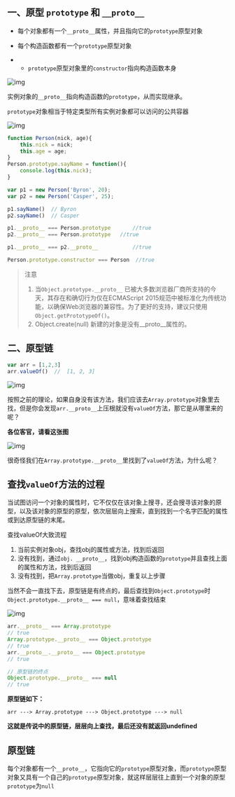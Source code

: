 ## 一、原型 `prototype` 和 `__proto__`

- 每个对象都有一个`__proto__`属性，并且指向它的`prototype`原型对象

- 每个构造函数都有一个`prototype`原型对象

- - `prototype`原型对象里的`constructor`指向构造函数本身





![img](https://pic2.zhimg.com/80/v2-e722d5325f7d4215169f1d04296e0f89_720w.jpg)





实例对象的`__proto__`指向构造函数的`prototype`，从而实现继承。

`prototype`对象相当于特定类型所有实例对象都可以访问的公共容器



![img](https://pic4.zhimg.com/80/v2-1ae63b09f2f38aee29efc79f1400b8d3_720w.jpg)

```js
function Person(nick, age){
    this.nick = nick;
    this.age = age;
}
Person.prototype.sayName = function(){
    console.log(this.nick);
}

var p1 = new Person('Byron', 20);
var p2 = new Person('Casper', 25);

p1.sayName()  // Byron
p2.sayName()  // Casper

p1.__proto__ === Person.prototype       //true
p2.__proto__ === Person.prototype   //true

p1.__proto__ === p2.__proto__           //true

Person.prototype.constructor === Person  //true
```

> 注意
>
> 1. 当`Object.prototype.__proto__` 已被大多数浏览器厂商所支持的今天，其存在和确切行为仅在ECMAScript 2015规范中被标准化为传统功能，以确保Web浏览器的兼容性。为了更好的支持，建议只使用 `Object.getPrototypeOf()`。
> 2. Object.create(null) 新建的对象是没有__proto__属性的。



## 二、原型链

```js
var arr = [1,2,3]
arr.valueOf()  //  [1, 2, 3]
```

![img](https://pic2.zhimg.com/80/v2-baca413d5f93e3b7194c13a0b3c4621d_720w.jpg)

按照之前的理论，如果自身没有该方法，我们应该去`Array.prototype`对象里去找，但是你会发现`arr.__proto__`上压根就没有`valueOf`方法，那它是从哪里来的呢？

**各位客官，请看这张图**



![img](https://pic1.zhimg.com/80/v2-cd7629e47fcb399e5f009c7dbb5149d8_720w.jpg)



很奇怪我们在`Array.prototype.__proto__`里找到了`valueOf`方法，为什么呢？

## 查找`valueOf`方法的过程

当试图访问一个对象的属性时，它不仅仅在该对象上搜寻，还会搜寻该对象的原型，以及该对象的原型的原型，依次层层向上搜索，直到找到一个名字匹配的属性或到达原型链的末尾。

查找valueOf大致流程

1. 当前实例对象obj，查找obj的属性或方法，找到后返回
2. 没有找到，通过`obj. __proto__`，找到obj构造函数的`prototype`并且查找上面的属性和方法，找到后返回
3. 没有找到，把`Array.prototype`当做obj，重复以上步骤



当然不会一直找下去，原型链是有终点的，最后查找到`Object.prototype`时
`Object.prototype.__proto__ === null`，意味着查找结束



![img](https://pic2.zhimg.com/80/v2-78c74eec6cda54f09e10092a5080f739_720w.jpg)

```js
arr.__proto__ === Array.prototype
// true
Array.prototype.__proto__ === Object.prototype
// true
arr.__proto__.__proto__ === Object.prototype
// true

// 原型链的终点
Object.prototype.__proto__ === null
// true
```

**原型链如下：**

```
arr ---> Array.prototype ---> Object.prototype ---> null
```

**这就是传说中的原型链，层层向上查找，最后还没有就返回undefined**



## 原型链

每个对象都有一个`__proto__`，它指向它的`prototype`原型对象，而`prototype`原型对象又具有一个自己的`prototype`原型对象，就这样层层往上直到一个对象的原型`prototype`为`null`